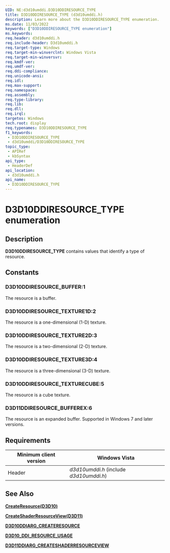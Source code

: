 ```yaml
---
UID: NE:d3d10umddi.D3D10DDIRESOURCE_TYPE
title: D3D10DDIRESOURCE_TYPE (d3d10umddi.h)
description: Learn more about the D3D10DDIRESOURCE_TYPE enumeration.
ms.date: 11/03/2022
keywords: ["D3D10DDIRESOURCE_TYPE enumeration"]
ms.keywords: 
req.header: d3d10umddi.h
req.include-header: D3d10umddi.h
req.target-type: Windows
req.target-min-winverclnt: Windows Vista
req.target-min-winversvr: 
req.kmdf-ver: 
req.umdf-ver: 
req.ddi-compliance: 
req.unicode-ansi: 
req.idl: 
req.max-support: 
req.namespace: 
req.assembly: 
req.type-library: 
req.lib: 
req.dll: 
req.irql: 
targetos: Windows
tech.root: display
req.typenames: D3D10DDIRESOURCE_TYPE
f1_keywords:
 - D3D10DDIRESOURCE_TYPE
 - d3d10umddi/D3D10DDIRESOURCE_TYPE
topic_type:
 - APIRef
 - kbSyntax
api_type:
 - HeaderDef
api_location:
 - d3d10umddi.h
api_name:
 - D3D10DDIRESOURCE_TYPE
---
```


# D3D10DDIRESOURCE_TYPE enumeration

## Description

**D3D10DDIRESOURCE_TYPE** contains values that identify a type of resource.

## Constants

### D3D10DDIRESOURCE_BUFFER:1

The resource is a buffer.

### D3D10DDIRESOURCE_TEXTURE1D:2

The resource is a one-dimensional (1-D) texture.

### D3D10DDIRESOURCE_TEXTURE2D:3

The resource is a two-dimensional (2-D) texture.

### D3D10DDIRESOURCE_TEXTURE3D:4

The resource is a three-dimensional (3-D) texture.

### D3D10DDIRESOURCE_TEXTURECUBE:5

The resource is a cube texture.

### D3D11DDIRESOURCE_BUFFEREX:6

The resource is an expanded buffer. Supported in Windows 7 and later versions.

## Requirements

| Minimum client version | Windows Vista                           |
|------------------------|-----------------------------------------|
| Header                 | *d3d10umddi.h* (include *d3d10umddi.h*) |

## See Also

[**CreateResource(D3D10)**](/windows-hardware/drivers/ddi/d3d10umddi/nc-d3d10umddi-pfnd3d10ddi_createresource)

[**CreateShaderResourceView(D3D11)**](/windows-hardware/drivers/ddi/d3d10umddi/nc-d3d10umddi-pfnd3d11ddi_createshaderresourceview)

[**D3D10DDIARG_CREATERESOURCE**](/windows-hardware/drivers/ddi/d3d10umddi/ns-d3d10umddi-d3d10ddiarg_createresource)

[**D3D10_DDI_RESOURCE_USAGE**](/windows-hardware/drivers/ddi/d3d10umddi/ne-d3d10umddi-d3d10_ddi_resource_usage)

[**D3D11DDIARG_CREATESHADERRESOURCEVIEW**](/windows-hardware/drivers/ddi/d3d10umddi/ns-d3d10umddi-d3d11ddiarg_createshaderresourceview)
